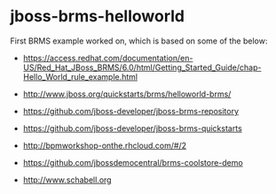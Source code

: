 jboss-brms-helloworld
===================
First BRMS example worked on, which is based on some of the below:

- https://access.redhat.com/documentation/en-US/Red_Hat_JBoss_BRMS/6.0/html/Getting_Started_Guide/chap-Hello_World_rule_example.html
- http://www.jboss.org/quickstarts/brms/helloworld-brms/
- https://github.com/jboss-developer/jboss-brms-repository
- https://github.com/jboss-developer/jboss-brms-quickstarts

- http://bpmworkshop-onthe.rhcloud.com/#/2
- https://github.com/jbossdemocentral/brms-coolstore-demo

- http://www.schabell.org
